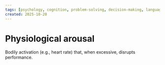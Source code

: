 ```yaml
---
tags: [psychology, cognition, problem-solving, decision-making, language, intelligence, testing, heuristics, bias]
created: 2025-10-20
---
```

# Physiological arousal

Bodily activation (e.g., heart rate) that, when excessive, disrupts performance.
